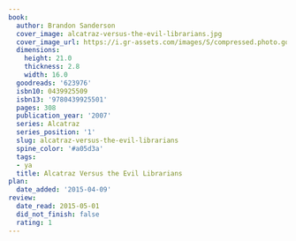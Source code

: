 ```yaml
---
book:
  author: Brandon Sanderson
  cover_image: alcatraz-versus-the-evil-librarians.jpg
  cover_image_url: https://i.gr-assets.com/images/S/compressed.photo.goodreads.com/books/1332516621l/623976._SX98_.jpg
  dimensions:
    height: 21.0
    thickness: 2.8
    width: 16.0
  goodreads: '623976'
  isbn10: 0439925509
  isbn13: '9780439925501'
  pages: 308
  publication_year: '2007'
  series: Alcatraz
  series_position: '1'
  slug: alcatraz-versus-the-evil-librarians
  spine_color: '#a05d3a'
  tags:
  - ya
  title: Alcatraz Versus the Evil Librarians
plan:
  date_added: '2015-04-09'
review:
  date_read: 2015-05-01
  did_not_finish: false
  rating: 1
---
```

